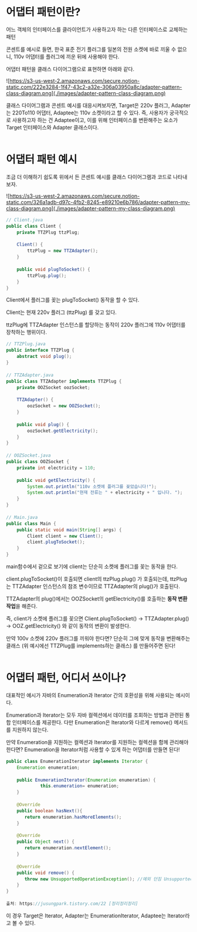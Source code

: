 # 어댑터 패턴이란?

어느 객체의 인터페이스를 클라이언트가 사용하고자 하는 다른 인터페이스로 교체하는 패턴

콘센트를 예시로 들면, 한국 표준 전기 플러그를 일본의 전원 소켓에 바로 끼울 수 없으니, 110v 어댑터를 플러그에 끼운 뒤에 사용해야 한다.

어댑터 패턴을 클래스 다이어그램으로 표현하면 아래와 같다.

![https://s3-us-west-2.amazonaws.com/secure.notion-static.com/222e3284-1f47-43c2-a32e-306a03950a8c/adapter-pattern-class-diagram.png](./images/adapter-pattern-class-diagram.png)

클래스 다이어그램과 콘센트 예시를 대응시켜보자면, Target은 220v 플러그, Adapter는 220To110 어댑터, Adaptee는 110v 소켓이라고 할 수 있다. 즉, 사용자가 궁극적으로 사용하고자 하는 건 Adaptee이고, 이를 위해 인터페이스를 변환해주는 요소가 Target 인터페이스와 Adapter 클래스이다.
<br/><br/>

# 어댑터 패턴 예시

조금 더 이해하기 쉽도록 위에서 든 콘센트 예시를 클래스 다이어그램과 코드로 나타내보자.

![https://s3-us-west-2.amazonaws.com/secure.notion-static.com/326a1adb-d97c-4fb2-8245-e89210e6b786/adapter-pattern-my-class-diagram.png](./images/adapter-pattern-my-class-diagram.png)

```java
// Client.java
public class Client {
    private TTZPlug ttzPlug;

    Client() {
        ttzPlug = new TTZAdapter();
    }

    public void plugToSocket() {
        ttzPlug.plug();
    }
}
```

Client에서 플러그를 꽂는 plugToSocket() 동작을 할 수 있다.

Client는 현재 220v 플러그 (ttzPlug) 를 갖고 있다.

ttzPlug에 TTZAdapter 인스턴스를 할당하는 동작이 220v 플러그에 110v 어댑터를 장착하는 행위이다.

```java
// TTZPlug.java
public interface TTZPlug {
    abstract void plug();
}

// TTZAdapter.java
public class TTZAdapter implements TTZPlug {
    private OOZSocket oozSocket;

    TTZAdapter() {
        oozSocket = new OOZSocket();
    }

    public void plug() {
        oozSocket.getElectricity();
    }
}

// OOZSocket.java
public class OOZSocket {
    private int electricity = 110;

    public void getElectricity() {
        System.out.println("110v 소켓에 플러그를 꽂았습니다!");
        System.out.println("현재 전류는 " + electricity + " 입니다. ");
    }
}

// Main.java
public class Main {
    public static void main(String[] args) {
        Client client = new Client();
        client.plugToSocket();
    }
}
```

main함수에서 겉으로 보기에 client는 단순히 소켓에 플러그를 꽂는 동작을 한다.

client.plugToSocket()이 호출되면 client의 ttzPlug.plug() 가 호출되는데, ttzPlug는 TTZAdapter 인스턴스의 참조 변수이므로 TTZAdapter의 plug()가 호출된다.

TTZAdapter의 plug()에서는 OOZSocket의 getElectricity()를 호출하는 **동작 변환 작업**을 해준다.

즉, client가 소켓에 플러그를 꽂으면 Client.plugToSocket() → TTZAdapter.plug() → OOZ.getElectricity() 와 같이 동작의 변환이 발생한다.

만약 100v 소켓에  220v 플러그를 끼워야 한다면? 단순히 그에 맞게 동작을 변환해주는 클래스 (위 예시에선 TTZPlug를 implements하는 클래스) 를 만들어주면 된다!
<br/><br/>

# 어댑터 패턴, 어디서 쓰이나?

대표적인 예시가 자바의 Enumeration과 Iterator 간의 호환성을 위해 사용되는 예시이다.

Enumeration과 Iterator는 모두 자바 컬렉션에서 데이터를 조회하는 방법과 관련된 통합 인터페이스를 제공한다. 다만 Enumeration은 Iterator와 다르게 remove() 메서드를 지원하지 않는다.

만약 Enumeration을 지원하는 컬렉션과 Iterator를 지원하는 컬렉션을 함께 관리해야 한다면? Enumeration을 Iterator처럼 사용할 수 있게 하는 어댑터를 만들면 된다!

```java
public class EnumerationIterator implements Iterator {
    Enumeration enumeration;

    public EnumerationIterator(Enumeration enumeration) {
             this.enumeration= enumeration;
    }

    @Override
    public boolean hasNext(){ 
       return enumeration.hasMoreElements();
    }

    @Override
    public Object next() {
       return enumeration.nextElement();
    }

    @Override
    public void remove() {
       throw new UnsupportedOperationException(); //예외 던짐 UnsupportedOperationException 지원
    }
}

출처: https://jusungpark.tistory.com/22 [정리정리정리]
```

이 경우 Target은 Iterator, Adapter는 EnumerationIterator, Adaptee는 Iterator라고 볼 수 있다.